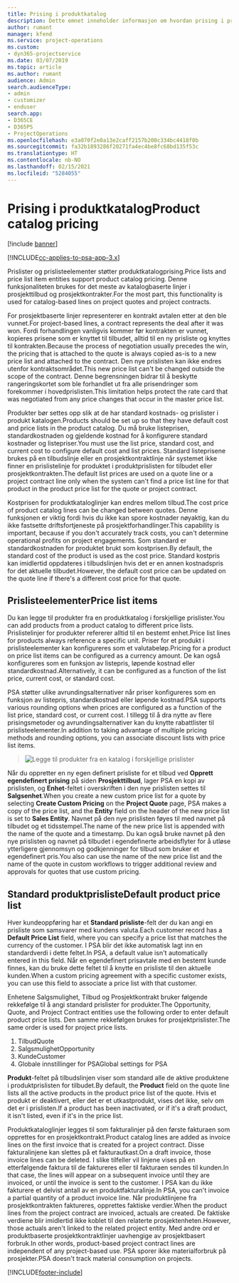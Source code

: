 ```yaml
---
title: Prising i produktkatalog
description: Dette emnet inneholder informasjon om hvordan prising i produktkatalogen fungerer i Dynamics 365 Project Service Automation (PSA).
author: rumant
manager: kfend
ms.service: project-operations
ms.custom:
- dyn365-projectservice
ms.date: 03/07/2019
ms.topic: article
ms.author: rumant
audience: Admin
search.audienceType:
- admin
- customizer
- enduser
search.app:
- D365CE
- D365PS
- ProjectOperations
ms.openlocfilehash: e3a070f2e0a13e2caff2157b200c334bc4418f0b
ms.sourcegitcommit: fa32b1893286f20271fa4ec4be8fc68bd135f53c
ms.translationtype: HT
ms.contentlocale: nb-NO
ms.lasthandoff: 02/15/2021
ms.locfileid: "5284055"
---
```

# <a name="product-catalog-pricing"></a><span data-ttu-id="174b2-103">Prising i produktkatalog</span><span class="sxs-lookup"><span data-stu-id="174b2-103">Product catalog pricing</span></span> 

[!include [banner](../includes/psa-now-project-operations.md)]

[!INCLUDE[cc-applies-to-psa-app-3.x](../includes/cc-applies-to-psa-app-3x.md)]


<span data-ttu-id="174b2-104">Prislister og prislisteelementer støtter produktkatalogprising.</span><span class="sxs-lookup"><span data-stu-id="174b2-104">Price lists and price list item entities support product catalog pricing.</span></span> <span data-ttu-id="174b2-105">Denne funksjonaliteten brukes for det meste av katalogbaserte linjer i prosjekttilbud og prosjektkontrakter.</span><span class="sxs-lookup"><span data-stu-id="174b2-105">For the most part, this functionality is used for catalog-based lines on project quotes and project contracts.</span></span>

<span data-ttu-id="174b2-106">For prosjektbaserte linjer representerer en kontrakt avtalen etter at den ble vunnet.</span><span class="sxs-lookup"><span data-stu-id="174b2-106">For project-based lines, a contract represents the deal after it was won.</span></span> <span data-ttu-id="174b2-107">Fordi forhandlingen vanligvis kommer før kontrakten er vunnet, kopieres prisene som er knyttet til tilbudet, alltid til en ny prisliste og knyttes til kontrakten.</span><span class="sxs-lookup"><span data-stu-id="174b2-107">Because the process of negotiation usually precedes the win, the pricing that is attached to the quote is always copied as-is to a new price list and attached to the contract.</span></span> <span data-ttu-id="174b2-108">Den nye prislisten kan ikke endres utenfor kontraktsområdet.</span><span class="sxs-lookup"><span data-stu-id="174b2-108">This new price list can't be changed outside the scope of the contract.</span></span> <span data-ttu-id="174b2-109">Denne begrensningen bidrar til å beskytte rangeringskortet som ble forhandlet ut fra alle prisendringer som forekommer i hovedprislisten.</span><span class="sxs-lookup"><span data-stu-id="174b2-109">This limitation helps protect the rate card that was negotiated from any price changes that occur in the master price list.</span></span>

<span data-ttu-id="174b2-110">Produkter bør settes opp slik at de har standard kostnads- og prislister i produkt katalogen.</span><span class="sxs-lookup"><span data-stu-id="174b2-110">Products should be set up so that they have default cost and price lists in the product catalog.</span></span> <span data-ttu-id="174b2-111">Du må bruke listeprisen, standardkostnaden og gjeldende kostnad for å konfigurere standard kostnader og listepriser.</span><span class="sxs-lookup"><span data-stu-id="174b2-111">You must use the list price, standard cost, and current cost to configure default cost and list prices.</span></span> <span data-ttu-id="174b2-112">Standard listeprisene brukes på en tilbudslinje eller en prosjektkontraktlinje når systemet ikke finner en prislistelinje for produktet i produktprislisten for tilbudet eller prosjektkontrakten.</span><span class="sxs-lookup"><span data-stu-id="174b2-112">The default list prices are used on a quote line or a project contract line only when the system can't find a price list line for that product in the product price list for the quote or project contract.</span></span>

<span data-ttu-id="174b2-113">Kostprisen for produktkataloglinjer kan endres mellom tilbud.</span><span class="sxs-lookup"><span data-stu-id="174b2-113">The cost price of product catalog lines can be changed between quotes.</span></span> <span data-ttu-id="174b2-114">Denne funksjonen er viktig fordi hvis du ikke kan spore kostnader nøyaktig, kan du ikke fastsette driftsfortjeneste på prosjektforhandlinger.</span><span class="sxs-lookup"><span data-stu-id="174b2-114">This capability is important, because if you don't accurately track costs, you can't determine operational profits on project engagements.</span></span> <span data-ttu-id="174b2-115">Som standard er standardkostnaden for produktet brukt som kostprisen.</span><span class="sxs-lookup"><span data-stu-id="174b2-115">By default, the standard cost of the product is used as the cost price.</span></span> <span data-ttu-id="174b2-116">Standard kostpris kan imidlertid oppdateres i tilbudslinjen hvis det er en annen kostnadspris for det aktuelle tilbudet.</span><span class="sxs-lookup"><span data-stu-id="174b2-116">However, the default cost price can be updated on the quote line if there's a different cost price for that quote.</span></span>

## <a name="price-list-items"></a><span data-ttu-id="174b2-117">Prislisteelementer</span><span class="sxs-lookup"><span data-stu-id="174b2-117">Price list items</span></span>

<span data-ttu-id="174b2-118">Du kan legge til produkter fra en produktkatalog i forskjellige prislister.</span><span class="sxs-lookup"><span data-stu-id="174b2-118">You can add products from a product catalog to different price lists.</span></span> <span data-ttu-id="174b2-119">Prislistelinjer for produkter refererer alltid til en bestemt enhet.</span><span class="sxs-lookup"><span data-stu-id="174b2-119">Price list lines for products always reference a specific unit.</span></span> <span data-ttu-id="174b2-120">Priser for et produkt i prislisteelementer kan konfigureres som et valutabeløp.</span><span class="sxs-lookup"><span data-stu-id="174b2-120">Pricing for a product on price list items can be configured as a currency amount.</span></span> <span data-ttu-id="174b2-121">De kan også konfigureres som en funksjon av listepris, løpende kostnad eller standardkostnad.</span><span class="sxs-lookup"><span data-stu-id="174b2-121">Alternatively, it can be configured as a function of the list price, current cost, or standard cost.</span></span>

<span data-ttu-id="174b2-122">PSA støtter ulike avrundingsalternativer når priser konfigureres som en funksjon av listepris, standardkostnad eller løpende kostnad.</span><span class="sxs-lookup"><span data-stu-id="174b2-122">PSA supports various rounding options when prices are configured as a function of the list price, standard cost, or current cost.</span></span> <span data-ttu-id="174b2-123">I tillegg til å dra nytte av flere prisingsmetoder og avrundingsalternativer kan du knytte rabattlister til prislisteelementer.</span><span class="sxs-lookup"><span data-stu-id="174b2-123">In addition to taking advantage of multiple pricing methods and rounding options, you can associate discount lists with price list items.</span></span> 

> ![Legge til produkter fra en katalog i forskjellige prislister](media/basic-guide-16.png)

<span data-ttu-id="174b2-125">Når du oppretter en ny egen definert prisliste for et tilbud ved **Opprett egendefinert prising** på siden **Prosjekttilbud**, lager PSA en kopi av prislisten, og **Enhet**-feltet i overskriften i den nye prislisten settes til **Salgsenhet**.</span><span class="sxs-lookup"><span data-stu-id="174b2-125">When you create a new custom price list for a quote by selecting **Create Custom Pricing** on the **Project Quote** page, PSA makes a copy of the price list, and the **Entity** field on the header of the new price list is set to **Sales Entity**.</span></span> <span data-ttu-id="174b2-126">Navnet på den nye prislisten føyes til med navnet på tilbudet og et tidsstempel.</span><span class="sxs-lookup"><span data-stu-id="174b2-126">The name of the new price list is appended with the name of the quote and a timestamp.</span></span> <span data-ttu-id="174b2-127">Du kan også bruke navnet på den nye prislisten og navnet på tilbudet i egendefinerte arbeidsflyter for å utløse ytterligere gjennomsyn og godkjenninger for tilbud som bruker et egendefinert pris.</span><span class="sxs-lookup"><span data-stu-id="174b2-127">You also can use the name of the new price list and the name of the quote in custom workflows to trigger additional review and approvals for quotes that use custom pricing.</span></span>

 
## <a name="default-product-price-list"></a><span data-ttu-id="174b2-128">Standard produktprisliste</span><span class="sxs-lookup"><span data-stu-id="174b2-128">Default product price list</span></span>
<span data-ttu-id="174b2-129">Hver kundeoppføring har et **Standard prisliste**-felt der du kan angi en prisliste som samsvarer med kundens valuta.</span><span class="sxs-lookup"><span data-stu-id="174b2-129">Each customer record has a **Default Price List** field, where you can specify a price list that matches the currency of the customer.</span></span> <span data-ttu-id="174b2-130">I PSA blir det ikke automatisk lagt inn en standardverdi i dette feltet.</span><span class="sxs-lookup"><span data-stu-id="174b2-130">In PSA, a default value isn't automatically entered in this field.</span></span> <span data-ttu-id="174b2-131">Når en egendefinert prisavtale med en bestemt kunde finnes, kan du bruke dette feltet til å knytte en prisliste til den aktuelle kunden.</span><span class="sxs-lookup"><span data-stu-id="174b2-131">When a custom pricing agreement with a specific customer exists, you can use this field to associate a price list with that customer.</span></span>

<span data-ttu-id="174b2-132">Enhetene Salgsmulighet, Tilbud og Prosjektkontrakt bruker følgende rekkefølge til å angi standard prislister for produkter.</span><span class="sxs-lookup"><span data-stu-id="174b2-132">The Opportunity, Quote, and Project Contract entities use the following order to enter default product price lists.</span></span> <span data-ttu-id="174b2-133">Den samme rekkefølgen brukes for prosjektprislister.</span><span class="sxs-lookup"><span data-stu-id="174b2-133">The same order is used for project price lists.</span></span>

1.  <span data-ttu-id="174b2-134">Tilbud</span><span class="sxs-lookup"><span data-stu-id="174b2-134">Quote</span></span>
2.  <span data-ttu-id="174b2-135">Salgsmulighet</span><span class="sxs-lookup"><span data-stu-id="174b2-135">Opportunity</span></span>
3.  <span data-ttu-id="174b2-136">Kunde</span><span class="sxs-lookup"><span data-stu-id="174b2-136">Customer</span></span>
4.  <span data-ttu-id="174b2-137">Globale innstillinger for PSA</span><span class="sxs-lookup"><span data-stu-id="174b2-137">Global settings for PSA</span></span>

<span data-ttu-id="174b2-138">**Produkt**-feltet på tilbudslinjen viser som standard alle de aktive produktene i produktprislisten for tilbudet.</span><span class="sxs-lookup"><span data-stu-id="174b2-138">By default, the **Product** field on the quote line lists all the active products in the product price list of the quote.</span></span> <span data-ttu-id="174b2-139">Hvis et produkt er deaktivert, eller det er et utkastprodukt, vises det ikke, selv om det er i prislisten.</span><span class="sxs-lookup"><span data-stu-id="174b2-139">If a product has been inactivated, or if it's a draft product, it isn't listed, even if it's in the price list.</span></span> 

<span data-ttu-id="174b2-140">Produktkataloglinjer legges til som fakturalinjer på den første fakturaen som opprettes for en prosjektkontrakt.</span><span class="sxs-lookup"><span data-stu-id="174b2-140">Product catalog lines are added as invoice lines on the first invoice that is created for a project contract.</span></span> <span data-ttu-id="174b2-141">Disse fakturalinjene kan slettes på et fakturautkast.</span><span class="sxs-lookup"><span data-stu-id="174b2-141">On a draft invoice, those invoice lines can be deleted.</span></span> <span data-ttu-id="174b2-142">I slike tilfeller vil linjene vises på en etterfølgende faktura til de faktureres eller til fakturaen sendes til kunden.</span><span class="sxs-lookup"><span data-stu-id="174b2-142">In that case, the lines will appear on a subsequent invoice until they are invoiced, or until the invoice is sent to the customer.</span></span> <span data-ttu-id="174b2-143">I PSA kan du ikke fakturere et delvist antall av en produktfakturalinje.</span><span class="sxs-lookup"><span data-stu-id="174b2-143">In PSA, you can't invoice a partial quantity of a product invoice line.</span></span> <span data-ttu-id="174b2-144">Når produktlinjene fra prosjektkontrakten faktureres, opprettes faktiske verdier.</span><span class="sxs-lookup"><span data-stu-id="174b2-144">When the product lines from the project contract are invoiced, actuals are created.</span></span> <span data-ttu-id="174b2-145">De faktiske verdiene blir imidlertid ikke koblet til den relaterte prosjektenheten.</span><span class="sxs-lookup"><span data-stu-id="174b2-145">However, those actuals aren't linked to the related project entity.</span></span> <span data-ttu-id="174b2-146">Med andre ord er produktbaserte prosjektkontraktlinjer uavhengige av prosjektbasert forbruk.</span><span class="sxs-lookup"><span data-stu-id="174b2-146">In other words, product-based project contract lines are independent of any project-based use.</span></span> <span data-ttu-id="174b2-147">PSA sporer ikke materialforbruk på prosjekter.</span><span class="sxs-lookup"><span data-stu-id="174b2-147">PSA doesn't track material consumption on projects.</span></span>


[!INCLUDE[footer-include](../includes/footer-banner.md)]